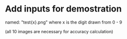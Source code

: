 # Add inputs for demostration

named: "test{x}.png" where x is the digit drawn from 0 - 9

(all 10 images are necessary for accuracy calculation)